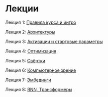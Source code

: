 # Лекции

Лекция 1: [Правила курса и интро](https://github.com/fintech-dl-hse/course/blob/main/lectures/25.01.13.DL01.pdf)

Лекция 2: [Архитектуры](https://github.com/fintech-dl-hse/course/blob/main/lectures/25.01.20.DL02.pdf)

Лекция 3: [Активации и стартовые параметры](https://github.com/fintech-dl-hse/course/blob/main/lectures/25.01.27.DL03.pdf)

Лекция 4: [Оптимизация](https://github.com/fintech-dl-hse/course/blob/main/lectures/25.02.03.DL04.pdf)

Лекция 5: [Свёртки](https://github.com/fintech-dl-hse/course/blob/main/lectures/25.02.03.DL05.pdf)

Лекция 6: [Компьютерное зрение](https://github.com/fintech-dl-hse/course/blob/main/lectures/25.02.03.DL06.pdf)

Лекция 7: [Эмбединги](https://github.com/fintech-dl-hse/course/blob/main/lectures/25.02.03.DL07.pdf)

Лекция 8: [RNN, Трансформеры](https://github.com/fintech-dl-hse/course/blob/main/lectures/25.02.03.DL08.pdf)
